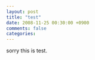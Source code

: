 ```yaml
---
layout: post
title: "test"
date: 2008-11-25 00:30:00 +0900
comments: false
categories: 
---
```

sorry this is test.